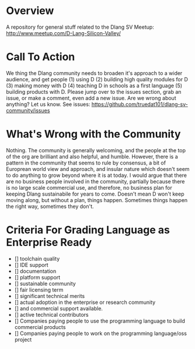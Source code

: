 # Overview

A repository for general stuff related to the Dlang SV Meetup: http://www.meetup.com/D-Lang-Silicon-Valley/

# Call To Action

We thing the Dlang community needs to broaden it's approach to a wider audience, and get people (1) using D (2) building high quality modules for D (3) making money with D (4) teaching D in schools as a first language (5) building products with D.  Please jump over to the issues section, grab an issue, or make a comment, even add a new issue.  Are we wrong about anything?  Let us know.  See issues: https://github.com/truedat101/dlang-sv-community/issues

# What's Wrong with the Community

Nothing.  The community is generally welcoming, and the people at the top of the org are brilliant and also helpful, and humble.  However, there is a pattern in the community that seems to rule by consensus, a bit of Europrean world view and approach, and insular nature which doesn't seem to do anything to grow beyond where it is at today.  I would argue that there are no business people involved in the community, partially because there is no large scale commercial use, and therefore, no business plan for keeping Dlang sustainabile for years to come.  Doesn't mean D won't keep moving along, but without a plan, things happen.  Sometimes things happen the right way, sometimes they don't.

# Criteria For Grading Language as Enterprise Ready

- [] toolchain quality
- [] IDE support
- [] documentation
- [] platform support
- [] sustainable community
- [] fair licensing term
- [] significant technical merits
- [] actual adoption in the enterprise or research community
- [] and commercial support available. 
- [] active technical contributors
- [] Companies paying people to use the programming language to build commercial products
- [] Companies paying people to work on the programming language/oss project

